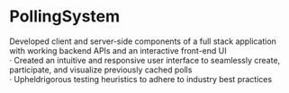 # PollingSystem

 Developed client and server-side components of a full stack application with working backend APIs and an interactive
 front-end UI\
 · Created an intuitive and responsive user interface to seamlessly create, participate, and visualize previously cached polls\
 · Upheldrigorous testing heuristics to adhere to industry best practices
